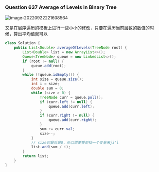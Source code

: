 ### Question 637 Average of Levels in Binary Tree

![image-20220922221608564](C:\Users\jason\AppData\Roaming\Typora\typora-user-images\image-20220922221608564.png)

又是在层序遍历的模板上进行一些小小的修改，只要在遍历当前层数的数值的时候，算出平均值就可以

~~~java
class Solution {
    public List<Double> averageOfLevels(TreeNode root) {
        List<Double> list = new ArrayList<>();
        Queue<TreeNode> queue = new LinkedList<>();
        if (root != null) {
            queue.add(root);
        }
        while (!queue.isEmpty()) {
            int size = queue.size();
            int i = size;
            double sum = 0;
            while (size > 0) {
                TreeNode curr = queue.poll();
                if (curr.left != null) {
                    queue.add(curr.left);
                }
                if (curr.right != null) {
                    queue.add(curr.right);
                }
                sum += curr.val;
                size--;
            }
            // size到最后是0，所以需要提前找一个变量来ji'l
            list.add(sum / i);
        }
        return list;
    }
}
~~~

